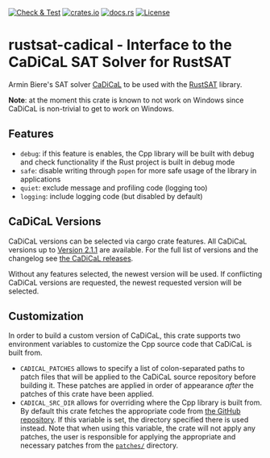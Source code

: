 [![Check & Test](https://github.com/chrjabs/rustsat/actions/workflows/cadical.yml/badge.svg)](https://github.com/chrjabs/rustsat/actions/workflows/cadical.yml)
[![crates.io](https://img.shields.io/crates/v/rustsat-cadical)](https://crates.io/crates/rustsat-cadical)
[![docs.rs](https://img.shields.io/docsrs/rustsat-cadical)](https://docs.rs/rustsat-cadical)
[![License](https://img.shields.io/crates/l/rustsat-cadical)](../LICENSE)

<!-- cargo-rdme start -->

# rustsat-cadical - Interface to the CaDiCaL SAT Solver for RustSAT

Armin Biere's SAT solver [CaDiCaL](https://github.com/arminbiere/cadical) to be used with the [RustSAT](https://github.com/chrjabs/rustsat) library.

**Note**: at the moment this crate is known to not work on Windows since CaDiCaL is non-trivial to get to work on Windows.

## Features

- `debug`: if this feature is enables, the Cpp library will be built with debug and check functionality if the Rust project is built in debug mode
- `safe`: disable writing through `popen` for more safe usage of the library in applications
- `quiet`: exclude message and profiling code (logging too)
- `logging`: include logging code (but disabled by default)

## CaDiCaL Versions

CaDiCaL versions can be selected via cargo crate features.
All CaDiCaL versions up to [Version 2.1.1](https://github.com/arminbiere/cadical/releases/tag/rel-2.1.1) are available.
For the full list of versions and the changelog see [the CaDiCaL releases](https://github.com/arminbiere/cadical/releases).

Without any features selected, the newest version will be used.
If conflicting CaDiCaL versions are requested, the newest requested version will be selected.

## Customization

In order to build a custom version of CaDiCaL, this crate supports two environment variables to
customize the Cpp source code that CaDiCaL is built from.

- `CADICAL_PATCHES` allows to specify a list of colon-separated paths to patch files that will
    be applied to the CaDiCaL source repository before building it. These patches are applied
    in order of appearance _after_ the patches of this crate have been applied.
- `CADICAL_SRC_DIR` allows for overriding where the Cpp library is built from. By default this
    crate fetches the appropriate code from [the GitHub
    repository](https://github.com/arminbiere/cadical). If this variable is set, the directory specified
    there is used instead. Note that when using this variable, the crate will not apply any
    patches, the user is responsible for applying the appropriate and necessary patches from the
    [`patches/`](https://github.com/chrjabs/rustsat/tree/main/cadical/patches) directory.

<!-- cargo-rdme end -->
